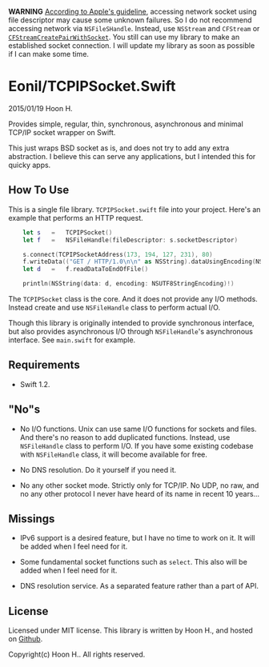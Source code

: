 **WARNING** [According to Apple's guideline](https://github.com/Eonil/TCPIPSocket.Swift/issues/1), accessing network socket using file descriptor may cause some unknown failures. So I do not recommend accessing network via `NSFileSHandle`. Instead, use `NSStream` and `CFStream` or [`CFStreamCreatePairWithSocket`](http://stackoverflow.com/questions/9902707/ios-getting-cfreadstream-cfwritestream-from-a-socket). You still can use my library to make an established socket connection. I will update my library as soon as possible if I can make some time.

Eonil/TCPIPSocket.Swift
=======================
2015/01/19
Hoon H.


Provides simple, regular, thin, synchronous, asynchronous and minimal TCP/IP socket wrapper on Swift.

This just wraps BSD socket as is, and does not try to add any extra abstraction.
I believe this can serve any applications, but I intended this for quicky apps. 








How To Use
----------
This is a single file library.
`TCPIPSocket.swift` file into your project.
Here's an example that performs an HTTP request.

````swift
	let	s	=	TCPIPSocket()
	let	f	=	NSFileHandle(fileDescriptor: s.socketDescriptor)

	s.connect(TCPIPSocketAddress(173, 194, 127, 231), 80)
	f.writeData(("GET / HTTP/1.0\n\n" as NSString).dataUsingEncoding(NSUTF8StringEncoding)!)
	let	d	=	f.readDataToEndOfFile()

	println(NSString(data: d, encoding: NSUTF8StringEncoding)!)
````

The `TCPIPSocket` class is the core. And it does not provide any I/O methods. 
Instead create and use `NSFileHandle` class to perform actual I/O.

Though this library is originally intended to provide synchronous interface, 
but also provides asynchronous I/O through `NSFileHandle`'s asynchronous interface.
See `main.swift` for example.



Requirements
------------
-	Swift 1.2.





"No"s
---------
-	No I/O functions. Unix can use same I/O functions for sockets and files. And there's
	no reason to add duplicated functions. Instead, use `NSFileHandle` class to perform I/O.
	If you have some existing codebase with `NSFileHandle` class, it will become available 
	for free.

-	No DNS resolution. Do it yourself if you need it.

-	No any other socket mode. Strictly only for TCP/IP. No UDP, no raw, and no any other 
	protocol I never have heard of its name in recent 10 years...







Missings
--------
-	IPv6 support is a desired feature, but I have no time to work on it. It will be added 
	when I feel need for it.

-	Some fundamental socket functions such as `select`. This also will be added when I 
	feel need for it.

-	DNS resolution service. As a separated feature rather than a part of API.






License
-------
Licensed under MIT license.
This library is written by Hoon H., and hosted on [Github](https://github.com/Eonil/TCPIPSocket.Swift).

Copyright(c) Hoon H.. All rights reserved.





